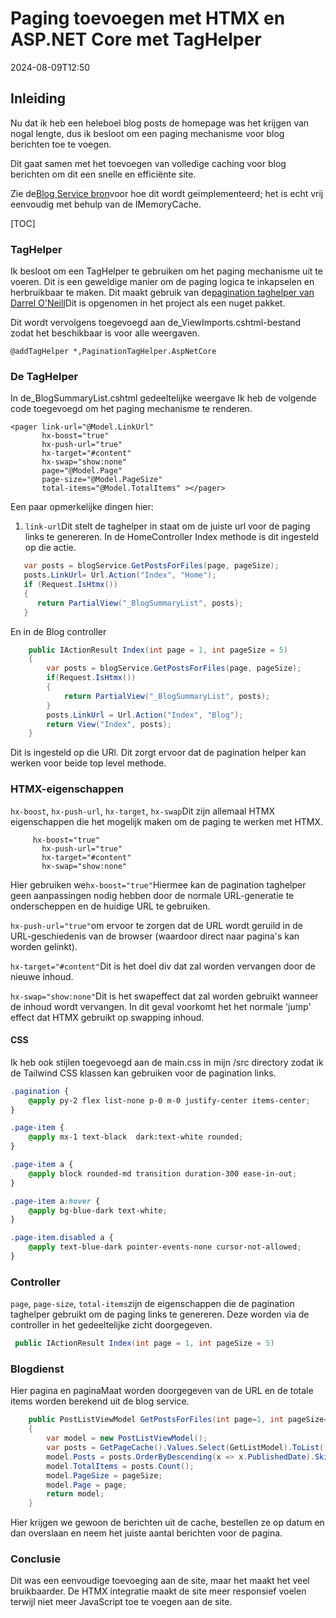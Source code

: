 # Paging toevoegen met HTMX en ASP.NET Core met TagHelper

<!--category-- ASP.NET, HTMX -->
<datetime class="hidden">2024-08-09T12:50</datetime>

## Inleiding

Nu dat ik heb een heleboel blog posts de homepage was het krijgen van nogal lengte, dus ik besloot om een paging mechanisme voor blog berichten toe te voegen.

Dit gaat samen met het toevoegen van volledige caching voor blog berichten om dit een snelle en efficiënte site.

Zie de[Blog Service bron](https://github.com/scottgal/mostlylucidweb/blob/main/Mostlylucid/Services/Markdown/MarkdownBlogService.cs)voor hoe dit wordt geïmplementeerd; het is echt vrij eenvoudig met behulp van de IMemoryCache.

[TOC]

### TagHelper

Ik besloot om een TagHelper te gebruiken om het paging mechanisme uit te voeren. Dit is een geweldige manier om de paging logica te inkapselen en herbruikbaar te maken.
Dit maakt gebruik van de[pagination taghelper van Darrel O'Neill](https://github.com/darrel-oneil/PaginationTagHelper)Dit is opgenomen in het project als een nuget pakket.

Dit wordt vervolgens toegevoegd aan de_ViewImports.cshtml-bestand zodat het beschikbaar is voor alle weergaven.

```razor
@addTagHelper *,PaginationTagHelper.AspNetCore
```

### De TagHelper

In de_BlogSummaryList.cshtml gedeeltelijke weergave Ik heb de volgende code toegevoegd om het paging mechanisme te renderen.

```razor
<pager link-url="@Model.LinkUrl"
       hx-boost="true"
       hx-push-url="true"
       hx-target="#content"
       hx-swap="show:none"
       page="@Model.Page"
       page-size="@Model.PageSize"
       total-items="@Model.TotalItems" ></pager>
```

Een paar opmerkelijke dingen hier:

1. `link-url`Dit stelt de taghelper in staat om de juiste url voor de paging links te genereren. In de HomeController Index methode is dit ingesteld op die actie.

```csharp
   var posts = blogService.GetPostsForFiles(page, pageSize);
   posts.LinkUrl= Url.Action("Index", "Home");
   if (Request.IsHtmx())
   {
      return PartialView("_BlogSummaryList", posts);
   }
```

En in de Blog controller

```csharp
    public IActionResult Index(int page = 1, int pageSize = 5)
    {
        var posts = blogService.GetPostsForFiles(page, pageSize);
        if(Request.IsHtmx())
        {
            return PartialView("_BlogSummaryList", posts);
        }
        posts.LinkUrl = Url.Action("Index", "Blog");
        return View("Index", posts);
    }
```

Dit is ingesteld op die URl. Dit zorgt ervoor dat de pagination helper kan werken voor beide top level methode.

### HTMX-eigenschappen

`hx-boost`, `hx-push-url`, `hx-target`, `hx-swap`Dit zijn allemaal HTMX eigenschappen die het mogelijk maken om de paging te werken met HTMX.

```razor
     hx-boost="true"
       hx-push-url="true"
       hx-target="#content"
       hx-swap="show:none"
```

Hier gebruiken we`hx-boost="true"`Hiermee kan de pagination taghelper geen aanpassingen nodig hebben door de normale URL-generatie te onderscheppen en de huidige URL te gebruiken.

`hx-push-url="true"`om ervoor te zorgen dat de URL wordt geruild in de URL-geschiedenis van de browser (waardoor direct naar pagina's kan worden gelinkt).

`hx-target="#content"`Dit is het doel div dat zal worden vervangen door de nieuwe inhoud.

`hx-swap="show:none"`Dit is het swapeffect dat zal worden gebruikt wanneer de inhoud wordt vervangen. In dit geval voorkomt het het normale 'jump' effect dat HTMX gebruikt op swapping inhoud.

#### CSS

Ik heb ook stijlen toegevoegd aan de main.css in mijn /src directory zodat ik de Tailwind CSS klassen kan gebruiken voor de pagination links.

```css
.pagination {
    @apply py-2 flex list-none p-0 m-0 justify-center items-center;
}

.page-item {
    @apply mx-1 text-black  dark:text-white rounded;
}

.page-item a {
    @apply block rounded-md transition duration-300 ease-in-out;
}

.page-item a:hover {
    @apply bg-blue-dark text-white;
}

.page-item.disabled a {
    @apply text-blue-dark pointer-events-none cursor-not-allowed;
}

```

### Controller

`page`, `page-size`, `total-items`zijn de eigenschappen die de pagination taghelper gebruikt om de paging links te genereren.
Deze worden via de controller in het gedeeltelijke zicht doorgegeven.

```csharp
 public IActionResult Index(int page = 1, int pageSize = 5)
```

### Blogdienst

Hier pagina en paginaMaat worden doorgegeven van de URL en de totale items worden berekend uit de blog service.

```csharp
    public PostListViewModel GetPostsForFiles(int page=1, int pageSize=10)
    {
        var model = new PostListViewModel();
        var posts = GetPageCache().Values.Select(GetListModel).ToList();
        model.Posts = posts.OrderByDescending(x => x.PublishedDate).Skip((page - 1) * pageSize).Take(pageSize).ToList();
        model.TotalItems = posts.Count();
        model.PageSize = pageSize;
        model.Page = page;
        return model;
    }
```

Hier krijgen we gewoon de berichten uit de cache, bestellen ze op datum en dan overslaan en neem het juiste aantal berichten voor de pagina.

### Conclusie

Dit was een eenvoudige toevoeging aan de site, maar het maakt het veel bruikbaarder. De HTMX integratie maakt de site meer responsief voelen terwijl niet meer JavaScript toe te voegen aan de site.